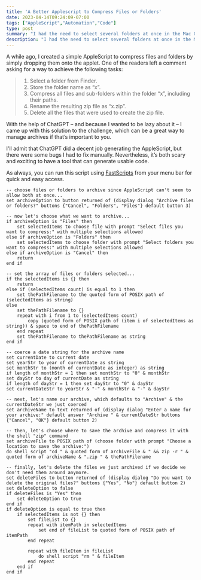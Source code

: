 ```yaml
---
title: 'A Better Applescript to Compress Files or Folders'
date: 2023-04-14T09:24:09-07:00
tags: ["AppleScript","Automation","Code"]
type: post
summary: "I had the need to select several folders at once in the Mac OS Finder and zip them up as individual archives. This AppleScript was the solution I came up with."
description: "I had the need to select several folders at once in the Mac OS Finder and zip them up as individual archives. This AppleScript was the solution I came up with."
---
```

A while ago, I created a simple AppleScript to compress files and folders by simply dropping them onto the applet. One of the readers left a comment asking for a way to achieve the following tasks:

> 1. Select a folder from Finder.
> 2. Store the folder name as “x”.
> 3. Compress all files and sub-folders within the folder “x”, including their paths.
> 4. Rename the resulting zip file as “x.zip”.
> 5. Delete all the files that were used to create the zip file.

With the help of ChatGPT – and because I wanted to be lazy about it – I came up with this solution to the challenge, which can be a great way to manage archives if that’s important to you.

I'll admit that ChatGPT did a decent job generating the AppleScript, but there were some bugs I had to fix manually. Nevertheless, it’s both scary and exciting to have a tool that can generate usable code.

As always, you can run this script using [FastScripts](https://readsweater.com/fastscripts) from your menu bar for quick and easy access.

```applescript
-- choose files or folders to archive since AppleScript can't seem to allow both at once...
set archiveOption to button returned of (display dialog "Archive files or folders?" buttons {"Cancel", "Folders", "Files"} default button 3)

-- now let's choose what we want to archive...
if archiveOption is "Files" then
    set selectedItems to choose file with prompt "Select files you want to compress:" with multiple selections allowed
else if archiveOption is "Folders" then
    set selectedItems to choose folder with prompt "Select folders you want to compress:" with multiple selections allowed
else if archiveOption is "Cancel" then
    return
end if

-- set the array of files or folders selected...
if the selectedItems is {} then
    return
else if (selectedItems count) is equal to 1 then
    set thePathFilename to the quoted form of POSIX path of (selectedItems as string)
else
    set thePathFilename to {}
    repeat with i from 1 to (selectedItems count)
        copy (quoted form of POSIX path of (item i of selectedItems as string)) & space to end of thePathFilename
    end repeat
    set thePathFilename to thePathFilename as string
end if

-- coerce a date string for the archive name
set currentDate to current date
set yearStr to year of currentDate as string
set monthStr to (month of currentDate as integer) as string
if length of monthStr = 1 then set monthStr to "0" & monthStr
set dayStr to day of currentDate as string
if length of dayStr = 1 then set dayStr to "0" & dayStr
set currentDateStr to yearStr & "-" & monthStr & "-" & dayStr

-- next, let's name our archive, which defaults to "Archive" & the currentDateStr we just coerced
set archiveName to text returned of (display dialog "Enter a name for your archive:" default answer "Archive " & currentDateStr buttons {"Cancel", "OK"} default button 2)

-- then, let's choose where to save the archive and compress it with the shell "zip" command
set archiveFile to POSIX path of (choose folder with prompt "Choose a location to save the archive:")
do shell script "cd " & quoted form of archiveFile & " && zip -r " & quoted form of archiveName & ".zip " & thePathFilename

-- finally, let's delete the files we just archived if we decide we don't need them around anymore.
set deleteFiles to button returned of (display dialog "Do you want to delete the original files?" buttons {"Yes", "No"} default button 2)
set deleteOption to false
if deleteFiles is "Yes" then
    set deleteOption to true
end if
if deleteOption is equal to true then
    if selectedItems is not {} then
        set fileList to {}
        repeat with itemPath in selectedItems
            set end of fileList to quoted form of POSIX path of itemPath
        end repeat
        
        repeat with fileItem in fileList
            do shell script "rm " & fileItem
        end repeat
    end if
end if
```
